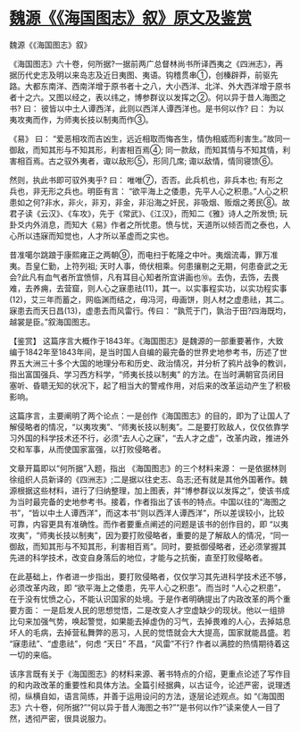 # [魏源《《海国图志》叙》原文及鉴赏](https://www.vrrw.net/wx/10393.html)

魏源《《海国图志》叙》

《海国图志》六十卷，何所据?一据前两广总督林尚书所译西夷之《四洲志》，再据历代史志及明以来岛志及近日夷图、夷语。钩稽贯串①，创榛辟莽，前驱先路。大都东南洋、西南洋增于原书者十之八，大小西洋、北洋、外大西洋增于原书者十之六。又图以经之，表以纬之，博参群议以发挥之②。何以异于昔人海图之书? 曰： 彼皆以中土人谭西洋，此则以西洋人谭西洋也。是书何以作? 曰： 为以夷攻夷而作，为师夷长技以制夷而作③。

《易》 曰： “爱恶相攻而吉凶生，远近相取而悔吝生，情伪相威而利害生。”故同一御敌，而知其形与不知其形，利害相百焉④; 同一款敌，而知其情与不知其情，利害相百焉。古之驭外夷者，诹以敌形⑤，形同几席; 诹以敌情，情同寝馈⑥。

然则，执此书即可驭外夷乎? 曰： 唯唯⑦，否否。此兵机也，非兵本也; 有形之兵也，非无形之兵也。明臣有言： “欲平海上之倭患，先平人心之积患。”人心之积患如之何?非水，非火，非刃，非金，非沿海之奸民，非吸烟、贩烟之莠民⑧。故君子读《云汉》、《车攻》，先于《常武》、《江汉》，而知二《雅》诗人之所发愤; 玩卦爻内外消息，而知大《易》作者之所忧患。愤与忧，天道所以倾否而之泰也，人心所以违寐而知觉也，人才所以革虚而之实也。

昔准噶尔跳踉于康熙雍正之两朝⑨，而电扫于乾隆之中叶。夷烟流毒，罪万准夷。吾皇仁勤，上符列祖; 天时人事，倚伏相乘。何患攘剔之无期，何患奋武之无会?此凡有血气者所宜愤悱，凡有耳目心知者所宜讲画也⑩。去伪，去饰，去畏难，去养痈，去营窟，则人心之寐患祛(11)，其一。以实事程实功，以实功程实事(12)，艾三年而蓄之，网临渊而结之，毋冯河，毋画饼，则人材之虚患祛，其二。寐患去而天日昌(13)，虚患去而风雷行。传曰： “孰荒于门，孰治于田?四海既均，越裳是臣。”叙海国图志。



【鉴赏】 这篇序言大概作于1843年。《海国图志》是魏源的一部重要著作，大致编于1842年至1843年间，是当时国人自编的最完备的世界史地参考书，历述了世界五大洲三十多个大国的地理分布和历史、政治情况，并分析了鸦片战争的教训，指出富国强兵、学习西方科学，“师夷长技以制夷” 的方法。在当时满朝官员闭目塞听、昏聩无知的状况下，起了相当大的警戒作用，对后来的改革运动产生了积极影响。

这篇序言，主要阐明了两个论点：一是创作《海国图志》的目的，即为了让国人了解侵略者的情况，“以夷攻夷”、“师夷长技以制夷”。二是要打败敌人，仅仅依靠学习外国的科学技术还不行，必须“去人心之寐”，“去人才之虚”，改革内政，推进外交和军事，从而使国家富强，以打败侵略者。

文章开篇即以“何所据”入题，指出 《海国图志》的三个材料来源： 一是依据林则徐组织人员新译的《四洲志》;二是据以往史志、岛志;还有就是其他外国著作。魏源根据这些材料，进行了归纳整理，加上图表，并“博参群议以发挥之”，使该书成为当时最完备的史地参考书。接着，作者指出了该书的特点。中国以往的“海图之书”，“皆以中土人谭西洋”，而这本书“则以西洋人谭西洋”，所以差误较小，比较可靠，内容更具有准确性。而作者要重点阐述的问题是该书的创作目的，即 “以夷攻夷”，“师夷长技以制夷”，因为要打败侵略者，重要的是了解敌人的情况，“同一御敌，而知其形与不知其形，利害相百焉”。同时，要抵御侵略者，还必须掌握其先进的科学技术，改变自身落后的地位，才能与之抗衡，直至打败侵略者。

在此基础上，作者进一步指出，要打败侵略者，仅仅学习其先进科学技术还不够，必须改革内政，即 “欲平海上之倭患，先平人心之积患”。而当时 “人心之积患”，在于没有忧愤之心，不能认识国家的处境。于是作者明确提出了内政改革的两个重要方面： 一是启发人民的思想觉悟，二是改变人才空虚缺少的现状。他以一组排比句来加强气势，唤起警觉，如果能去掉虚伪的习气，去掉畏难的人心，去掉姑息坏人的毛病，去掉营私舞弊的恶习，人民的觉悟就会大大提高，国家就能昌盛。若 “寐患祛”、“虚患祛”，何虑 “天日” 不昌，“风雷”不行? 作者以满腔的热情期待着这一切的来临。

该序言既有关于《海国图志》的材料来源、著书特点的介绍，更重点论述了写作目的和内政改革的重要性和具体方法。全篇引经据典，以古证今，论述严密，说理透彻，纵横自如，语言简练，并善于运用设问的方法，逐层论述观点。如 “《海国图志》六十卷，何所据?”“何以异于昔人海图之书?”“是书何以作?”读来使人一目了然，透彻严密，很具说服力。

